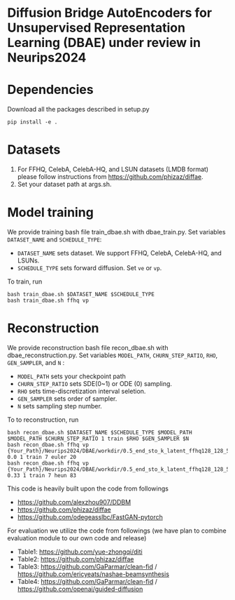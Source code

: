 # Diffusion Bridge AutoEncoders for Unsupervised Representation Learning (DBAE) under review in Neurips2024


# Dependencies

Download all the packages described in setup.py
```
pip install -e .
```

# Datasets

1. For FFHQ, CelebA, CelebA-HQ, and LSUN datasets (LMDB format) please follow instructions from https://github.com/phizaz/diffae.
2. Set your dataset path at args.sh.


# Model training 

We provide training bash file train_dbae.sh with dbae_train.py.
Set variables `DATASET_NAME` and `SCHEDULE_TYPE`:
- `DATASET_NAME` sets dataset. We support FFHQ, CelebA, CelebA-HQ, and LSUNs.
- `SCHEDULE_TYPE` sets forward diffusion. Set `ve` or `vp`. 

To train, run

```
bash train_dbae.sh $DATASET_NAME $SCHEDULE_TYPE
bash train_dbae.sh ffhq vp
```

# Reconstruction

We provide reconstruction bash file recon_dbae.sh with dbae_reconstruction.py.
Set variables `MODEL_PATH`, `CHURN_STEP_RATIO`, `RHO`, `GEN_SAMPLER`, and `N` :
- `MODEL_PATH` sets your checkpoint path
- `CHURN_STEP_RATIO` sets SDE(0~1) or ODE (0) sampling.
- `RHO` sets time-discretization interval seletion.
- `GEN_SAMPLER` sets order of sampler.
- `N` sets sampling step number.

To to reconstruction, run

```
bash recon_dbae.sh $DATASET_NAME $SCHEDULE_TYPE $MODEL_PATH $MODEL_PATH $CHURN_STEP_RATIO 1 train $RHO $GEN_SAMPLER $N
bash recon_dbae.sh ffhq vp {Your_Path}/Neurips2024/DBAE/workdir/0.5_end_sto_k_latent_ffhq128_128_512d_vp/ema_0.9999_1020000.pt 0.0 1 train 7 euler 20
bash recon_dbae.sh ffhq vp {Your_Path}/Neurips2024/DBAE/workdir/0.5_end_sto_k_latent_ffhq128_128_512d_vp/ema_0.9999_1020000.pt 0.33 1 train 7 heun 83
```







This code is heavily built upon the code from followings
- https://github.com/alexzhou907/DDBM
- https://github.com/phizaz/diffae
- https://github.com/odegeasslbc/FastGAN-pytorch

For evaluation we utilize the code from followings (we have plan to combine evaluation module to our own code and release)
- Table1: https://github.com/yue-zhongqi/diti
- Table2: https://github.com/phizaz/diffae
- Table3: https://github.com/GaParmar/clean-fid / https://github.com/ericyeats/nashae-beamsynthesis
- Table4: https://github.com/GaParmar/clean-fid / https://github.com/openai/guided-diffusion
